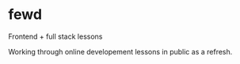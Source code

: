 # fewd
Frontend + full stack lessons 

Working through online developement lessons in public as a refresh. 
